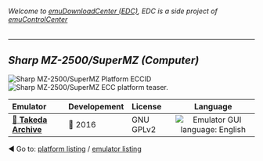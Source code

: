 ###### Welcome to [emuDownloadCenter (EDC)](https://github.com/PhoenixInteractiveNL/emuDownloadCenter/wiki/), EDC is a side project of [emuControlCenter](https://github.com/PhoenixInteractiveNL/emuControlCenter/wiki/)
***
## _Sharp MZ-2500/SuperMZ (Computer)_
![](https://raw.githubusercontent.com/wiki/PhoenixInteractiveNL/emuDownloadCenter/images_platform/ecc_mz2500_cell.png "Sharp MZ-2500/SuperMZ Platform ECCID")
![](https://raw.githubusercontent.com/wiki/PhoenixInteractiveNL/emuDownloadCenter/images_platform/ecc_mz2500_teaser.png "Sharp MZ-2500/SuperMZ ECC platform teaser.")

| Emulator | Developement | License | Language |
|:---------|:-------------|:--------|:--------:|
| [:file_folder: **Takeda Archive**](https://github.com/PhoenixInteractiveNL/emuDownloadCenter/wiki/Emulator-takeda#menu) | :large_blue_circle: 2016 | GNU GPLv2 | ![](https://raw.githubusercontent.com/wiki/PhoenixInteractiveNL/emuDownloadCenter/images_flags/icon_flag_EN_24.png "Emulator GUI language: English") |

:arrow_backward: Go to: [platform listing](https://github.com/PhoenixInteractiveNL/emuDownloadCenter/wiki/EDC-Platform-List) / [emulator listing](https://github.com/PhoenixInteractiveNL/emuDownloadCenter/wiki/EDC-Emulator-List)
